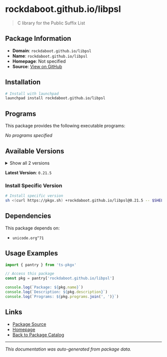 # rockdaboot.github.io/libpsl

> C library for the Public Suffix List

## Package Information

- **Domain**: `rockdaboot.github.io/libpsl`
- **Name**: `rockdaboot.github.io/libpsl`
- **Homepage**: Not specified
- **Source**: [View on GitHub](https://github.com/pkgxdev/pantry/tree/main/projects/rockdaboot.github.io/libpsl/package.yml)

## Installation

```bash
# Install with launchpad
launchpad install rockdaboot.github.io/libpsl
```

## Programs

This package provides the following executable programs:

*No programs specified*

## Available Versions

<details>
<summary>Show all 2 versions</summary>

- `0.21.5`, `0.21.2`

</details>

**Latest Version**: `0.21.5`

### Install Specific Version

```bash
# Install specific version
sh <(curl https://pkgx.sh) +rockdaboot.github.io/libpsl@0.21.5 -- $SHELL -i
```

## Dependencies

This package depends on:

- `unicode.org^71`

## Usage Examples

```typescript
import { pantry } from 'ts-pkgx'

// Access this package
const pkg = pantry['rockdaboot.github.io/libpsl']

console.log(`Package: ${pkg.name}`)
console.log(`Description: ${pkg.description}`)
console.log(`Programs: ${pkg.programs.join(', ')}`)
```

## Links

- [Package Source](https://github.com/pkgxdev/pantry/tree/main/projects/rockdaboot.github.io/libpsl/package.yml)
- [Homepage](#)
- [Back to Package Catalog](../../../package-catalog.md)

---

*This documentation was auto-generated from package data.*
